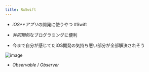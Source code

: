 ```yaml
---
title: RxSwift
---
```


* *iOS**アプリ*の開発に使うやつ #Swift

* *非同期的*なプログラミングに便利

* 今まで自分が感じてたiOS開発の気持ち悪い部分が全部解決されそう

![image](https://gyazo.com/ebc300364a4e7737d210496b07646872/thumb/1000)

* *Observable* / *Observer*

